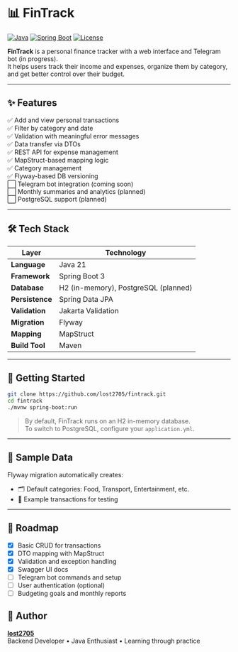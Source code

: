 # 📊 FinTrack

[![Java](https://img.shields.io/badge/Java-21-blue)](https://www.oracle.com/java/)
[![Spring Boot](https://img.shields.io/badge/Spring%20Boot-3.x-brightgreen)](https://spring.io/projects/spring-boot)
[![License](https://img.shields.io/badge/license-MIT-lightgrey)]()

**FinTrack** is a personal finance tracker with a web interface and Telegram bot (in progress).  
It helps users track their income and expenses, organize them by category, and get better control over their budget.

---

## ✨ Features

✅ Add and view personal transactions  
✅ Filter by category and date  
✅ Validation with meaningful error messages  
✅ Data transfer via DTOs  
✅ REST API for expense management  
✅ MapStruct-based mapping logic  
✅ Category management  
✅ Flyway-based DB versioning  
⬜ Telegram bot integration (coming soon)  
⬜ Monthly summaries and analytics (planned)  
⬜ PostgreSQL support (planned)

---

## 🛠 Tech Stack

| Layer        | Technology              |
|--------------|--------------------------|
| **Language** | Java 21                 |
| **Framework**| Spring Boot 3           |
| **Database** | H2 (in-memory), PostgreSQL (planned) |
| **Persistence** | Spring Data JPA     |
| **Validation** | Jakarta Validation    |
| **Migration**  | Flyway                |
| **Mapping**    | MapStruct             |
| **Build Tool** | Maven                 |

---

## 🚀 Getting Started

```bash
git clone https://github.com/lost2705/fintrack.git
cd fintrack
./mvnw spring-boot:run
```

> By default, FinTrack runs on an H2 in-memory database.  
> To switch to PostgreSQL, configure your `application.yml`.

---

## 🧪 Sample Data

Flyway migration automatically creates:

- 🗂 Default categories: Food, Transport, Entertainment, etc.
- 🔄 Example transactions for testing

---

## 📌 Roadmap

- [x] Basic CRUD for transactions
- [x] DTO mapping with MapStruct
- [x] Validation and exception handling
- [x] Swagger UI docs
- [ ] Telegram bot commands and setup
- [ ] User authentication (optional)
- [ ] Budgeting goals and monthly reports

## 👤 Author

**[lost2705](https://github.com/lost2705)**  
Backend Developer • Java Enthusiast • Learning through practice
